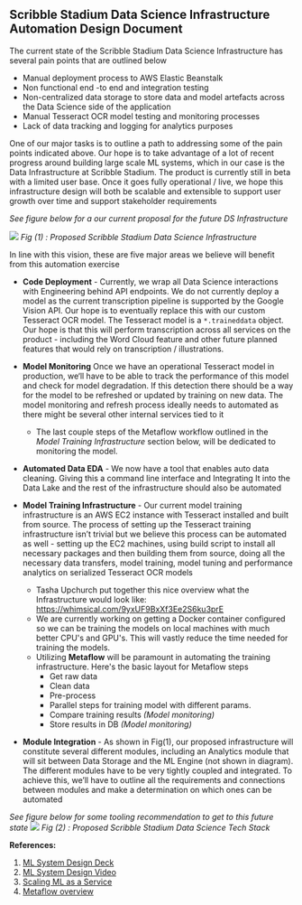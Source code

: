 ﻿## Scribble Stadium Data Science Infrastructure Automation Design Document

 The current state of the Scribble Stadium Data Science Infrastructure has several pain points that are outlined below
-   Manual deployment process to AWS Elastic Beanstalk  
-   Non functional end -to end and integration testing
 -   Non-centralized data storage to store data and model artefacts across the Data Science side of the application
 -   Manual Tesseract OCR model testing and monitoring processes
 -   Lack of data tracking and logging for analytics purposes
    
One of our major tasks is to outline a path to addressing some of the pain points indicated above. Our hope is to take advantage of a lot of recent progress around building large scale ML systems, which in our case is the Data Infrastructure at Scribble Stadium. The product is currently still in beta with a limited user base. Once it goes fully operational / live, we hope this infrastructure design will both be scalable and extensible to support user growth over time and support stakeholder requirements

*See figure below for a our current proposal for the future DS Infrastructure*

![](https://lh4.googleusercontent.com/r5Z_9I-H7yFORBA23DIoM7Vw-zHO507Z12YgU6kbFtMLcZY6YDxMgEyQJGy9HaQjQ0XrkVRAKCj8U0GUaPoL4wSqyavHS8bL-DitwuSD7VdRVZQlxXVnl353eTTu-CVOfgWAdyUh=s1600)
*Fig (1) : Proposed Scribble Stadium Data Science Infrastructure*

In line with this vision, these are five major areas we believe will benefit from this automation exercise

  *   **Code Deployment** - Currently, we wrap all Data Science interactions with Engineering behind API endpoints. We do not currently deploy a model as the current transcription pipeline is supported by the Google Vision API. Our hope is to eventually replace this with our custom Tesseract OCR model. The Tesseract model is a `*.traineddata` object. Our hope is that this will perform transcription across all services on the product - including the Word Cloud feature and other future planned features that would rely on transcription / illustrations.
    
*   **Model Monitoring** Once we have an operational Tesseract model in production, we‘ll have to be able to track the performance of this model and check for model degradation. If this detection there should be a way for the model to be refreshed or updated by training on new data. The model monitoring and refresh process ideally needs to automated as there might be several other internal services tied to it
	* The last couple steps of the Metaflow workflow outlined in the *Model Training Infrastructure* section below, will be dedicated to monitoring the model.

* **Automated Data EDA** - We now have a tool that enables auto data cleaning. Giving this a command line interface and Integrating It into the Data Lake and the rest of the infrastructure should also be automated
    
*  **Model Training Infrastructure** - Our current model training infrastructure is an AWS EC2 instance with Tesseract installed and built from source. The process of setting up the Tesseract training infrastructure isn’t trivial but we believe this process can be automated as well - setting up the EC2 machines, using build script to install all necessary packages and then building them from source, doing all the necessary data transfers, model training, model tuning and performance analytics on serialized Tesseract OCR models
	* Tasha Upchurch put together this nice overview what the Infrastructure would look like: https://whimsical.com/9yxUF9BxXf3Ee2S6ku3prE
	* We are currently working on getting a Docker container configured so we can be training the models on local machines with much better CPU's and GPU's. This will vastly reduce the time needed for training the models. 
	* Utilizing **Metaflow** will be paramount in automating the training infrastructure. Here's the basic layout for Metaflow steps
		* Get raw data
		* Clean data
		* Pre-process
		* Parallel steps for training model with different params.
		* Compare training results *(Model monitoring)*
		* Store results in DB *(Model monitoring)*
    
*   **Module Integration** - As shown in Fig(1), our proposed infrastructure will constitute several different modules, including an Analytics module that will sit between Data Storage and the ML Engine (not shown in diagram). The different modules have to be very tightly coupled and integrated. To achieve this, we’ll have to outline all the requirements and connections between modules and make a determination on which ones can be automated

*See figure below for some tooling recommendation to get to this future state*
![](https://lh3.googleusercontent.com/shbz05ePRTWgDj3j9q02DvI0YMAQ9sArbows3ZjAF-emJBGx0XxRkHqY5BdfYVHkoqMlZRBVMn7yUL0h_2_6XMUIe3O9dxk9h_eriPppztXVdk6mwap1kKKD1gUQTL-MFt_n6fH5=s1600)
*Fig (2) : Proposed Scribble Stadium Data Science Tech Stack*

**References:**
1. [ML System Design Deck](https://docs.google.com/presentation/d/195ZF74cxa_MOZ8j2aVQdWyhz2NTxi4OtvqrAcEKX2pI/edit#slide=id.gb04f10a9dd_0_305)
2. [ML System Design Video](https://drive.google.com/file/d/1w3_cTJBaPb93WeR6cxBLJLX84mjt-amh/view?usp=sharing)
3. [Scaling ML as a Service](http://proceedings.mlr.press/v67/li17a/li17a.pdf)
4. [Metaflow overview](https://www.youtube.com/watch?v=2zbnJ37R7DQ)
